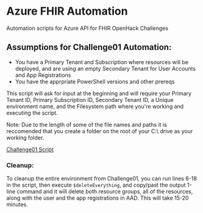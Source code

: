# Azure FHIR Automation
Automation scripts for Azure API for FHIR OpenHack Challenges

## Assumptions for Challenge01 Automation:

- You have a Primary Tenant and Subscription where resources will be deployed, and are using an empty Secondary Tenant for User Accounts and App Registrations
- You have the apprpriate PowerShell versions and other prereqs

This script will ask for input at the beginning and will require your Primary Tenant ID, Primary Subscription ID, Secondary Tenant ID, a Unique environment name, and the Filesystem path where you're working and executing the script.

Note: Due to the length of some of the file names and paths it is reccomended that you create a folder on the root of your C:\ drive as your working folder.

[Challenge01 Script](./scripts/Challenge01.ps1)

### Cleanup: 

To cleanup the entire environment from Challenge01, you can run lines 6-18 in the script, then execute ```$deleteEverything```, and copy/past the output 1-line command and it will delete both resource groups, all of the resources, along with the user and the app registrations in AAD. This will take 15-20 minutes. 
